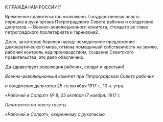 К ГРАЖДАНАМ РОССИИ!_1_

Временное правительство низложено. Государственная власть перешла в руки орга­на Петроградского Совета рабочих и солдатских депутатов — Военно-революционного комитета, стоящего во главе петроградского пролетариата и гарнизона2.

Дело, за которое боролся народ: немедленное предложение демократического мира, отмена помещичьей собственности на землю, рабочий контроль над производством, создание Советского правительства, это дело обеспечено.

Да здравствует революция рабочих, солдат и крестьян!

_Военно-революционный комитет при Петроградском Совете рабочих_

_и солдатских депутатов_ 25-го октября 1917 г., 10 ч. утра.

  

_«Рабочий и Солдат» № 8, 25 октября (7 ноября) 1917 г._

  

_Печатается по тексту газеты_

_«Рабочий и Солдат»,_ _сверенному с рукописью_